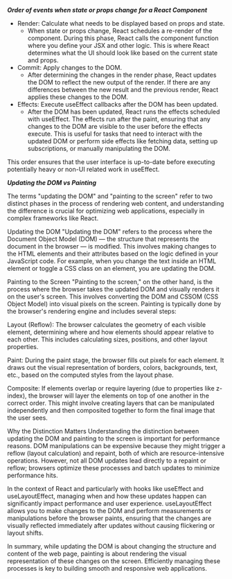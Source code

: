 ***Order of events when state or props change for a React Component***


* Render: Calculate what needs to be displayed based on props and state.
    - When state or props change, React schedules a re-render of the component. During this phase, React calls the component function where you define your JSX and other logic. This is where React determines what the UI should look like based on the current state and props.
* Commit: Apply changes to the DOM.
    - After determining the changes in the render phase, React updates the DOM to reflect the new output of the render. If there are any differences between the new result and the previous render, React applies these changes to the DOM.
* Effects: Execute useEffect callbacks after the DOM has been updated.
    - After the DOM has been updated, React runs the effects scheduled with useEffect. The effects run after the paint, ensuring that any changes to the DOM are visible to the user before the effects execute. This is useful for tasks that need to interact with the updated DOM or perform side effects like fetching data, setting up subscriptions, or manually manipulating the DOM.

This order ensures that the user interface is up-to-date before executing potentially heavy or non-UI related work in useEffect.

***Updating the DOM vs Painting***

The terms "updating the DOM" and "painting to the screen" refer to two distinct phases in the process of rendering web content, and understanding the difference is crucial for optimizing web applications, especially in complex frameworks like React.

Updating the DOM
"Updating the DOM" refers to the process where the Document Object Model (DOM) — the structure that represents the document in the browser — is modified. This involves making changes to the HTML elements and their attributes based on the logic defined in your JavaScript code. For example, when you change the text inside an HTML element or toggle a CSS class on an element, you are updating the DOM.

Painting to the Screen
"Painting to the screen," on the other hand, is the process where the browser takes the updated DOM and visually renders it on the user's screen. This involves converting the DOM and CSSOM (CSS Object Model) into visual pixels on the screen. Painting is typically done by the browser's rendering engine and includes several steps:

Layout (Reflow): The browser calculates the geometry of each visible element, determining where and how elements should appear relative to each other. This includes calculating sizes, positions, and other layout properties.

Paint: During the paint stage, the browser fills out pixels for each element. It draws out the visual representation of borders, colors, backgrounds, text, etc., based on the computed styles from the layout phase.

Composite: If elements overlap or require layering (due to properties like z-index), the browser will layer the elements on top of one another in the correct order. This might involve creating layers that can be manipulated independently and then composited together to form the final image that the user sees.

Why the Distinction Matters
Understanding the distinction between updating the DOM and painting to the screen is important for performance reasons. DOM manipulations can be expensive because they might trigger a reflow (layout calculation) and repaint, both of which are resource-intensive operations. However, not all DOM updates lead directly to a repaint or reflow; browsers optimize these processes and batch updates to minimize performance hits.

In the context of React and particularly with hooks like useEffect and useLayoutEffect, managing when and how these updates happen can significantly impact performance and user experience. useLayoutEffect allows you to make changes to the DOM and perform measurements or manipulations before the browser paints, ensuring that the changes are visually reflected immediately after updates without causing flickering or layout shifts.

In summary, while updating the DOM is about changing the structure and content of the web page, painting is about rendering the visual representation of these changes on the screen. Efficiently managing these processes is key to building smooth and responsive web applications.





